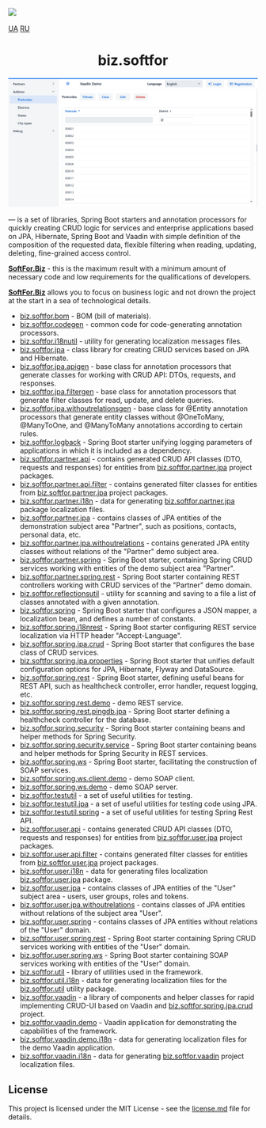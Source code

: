 <p>
  <a href="license.md">
    <img src="https://img.shields.io/github/license/ovsyannykov/biz.softfor"/>
  </a>
</p>

<p>
  <a href="readme.ua.md">UA</a>
  <a href="readme.ru.md">RU</a>
</p>
<h1 align="center">biz.softfor</h1>

![Demo](biz.softfor.vaadin.demo/doc/images/readme.png)

— is a set of libraries, Spring Boot starters and annotation processors for
quickly creating CRUD logic for services and enterprise applications based on
JPA, Hibernate, Spring Boot and Vaadin with simple definition of the composition
of the requested data, flexible filtering when reading, updating, deleting,
fine-grained access control.

**[SoftFor.Biz](http://softfor.biz)** - this is the maximum result with a
minimum amount of necessary code and low requirements for the qualifications of
developers.

**[SoftFor.Biz](http://softfor.biz)** allows you to focus on business logic and
not drown the project at the start in a sea of ​​technological details.

- [biz.softfor.bom](biz.softfor.bom) - BOM (bill of materials).
- [biz.softfor.codegen](biz.softfor.codegen) - common code for code-generating
annotation processors.
- [biz.softfor.i18nutil](biz.softfor.i18nutil) - utility for generating
localization messages files.
- [biz.softfor.jpa](biz.softfor.jpa) - class library for creating CRUD services
based on JPA and Hibernate.
- [biz.softfor.jpa.apigen](biz.softfor.jpa.apigen) - base class for annotation
processors that generate classes for working with CRUD API: DTOs, requests, and
responses.
- [biz.softfor.jpa.filtergen](biz.softfor.jpa.filtergen) - base class for
annotation processors that generate filter classes for read, update, and delete
queries.
- [biz.softfor.jpa.withoutrelationsgen](biz.softfor.jpa.withoutrelationsgen) -
base class for @Entity annotation processors that generate entity classes
without @OneToMany, @ManyToOne, and @ManyToMany annotations according to certain
rules.
- [biz.softfor.logback](biz.softfor.logback) - Spring Boot starter unifying
logging parameters of applications in which it is included as a dependency.
- [biz.softfor.partner.api](biz.softfor.partner.api) - contains generated CRUD
API classes (DTO, requests and responses) for entities from
[biz.softfor.partner.jpa](biz.softfor.partner.jpa) project packages.
- [biz.softfor.partner.api.filter](biz.softfor.partner.api.filter) - contains
generated filter classes for entities from
[biz.softfor.partner.jpa](biz.softfor.partner.jpa) project packages.
- [biz.softfor.partner.i18n](biz.softfor.partner.i18n) - data for generating
[biz.softfor.partner.jpa](biz.softfor.partner.jpa) package localization files.
- [biz.softfor.partner.jpa](biz.softfor.partner.jpa) - contains classes of JPA
entities of the demonstration subject area "Partner", such as positions,
contacts, personal data, etc.
- [biz.softfor.partner.jpa.withoutrelations](biz.softfor.partner.jpa.withoutrelations) -
contains generated JPA entity classes without relations of the "Partner" demo
subject area.
- [biz.softfor.partner.spring](biz.softfor.partner.spring) - Spring Boot starter,
containing Spring CRUD services working with entities of the demo subject area
"Partner".
- [biz.softfor.partner.spring.rest](biz.softfor.partner.spring.rest) - Spring
Boot starter containing REST controllers working with CRUD services of the
"Partner" demo domain.
- [biz.softfor.reflectionsutil](biz.softfor.reflectionsutil) - utility for
scanning and saving to a file a list of classes annotated with a given
annotation.
- [biz.softfor.spring](biz.softfor.spring) - Spring Boot starter that configures
a JSON mapper, a localization bean, and defines a number of constants.
- [biz.softfor.spring.i18nrest](biz.softfor.spring.i18nrest) - Spring Boot
starter configuring REST service localization via HTTP header "Accept-Language".
- [biz.softfor.spring.jpa.crud](biz.softfor.spring.jpa.crud) - Spring Boot
starter that configures the base class of CRUD services.
- [biz.softfor.spring.jpa.properties](biz.softfor.spring.jpa.properties) -
Spring Boot starter that unifies default configuration options for JPA,
Hibernate, Flyway and DataSource.
- [biz.softfor.spring.rest](biz.softfor.spring.rest) - Spring Boot starter,
defining useful beans for REST API, such as healthcheck controller, error
handler, request logging, etc.
- [biz.softfor.spring.rest.demo](biz.softfor.spring.rest.demo) - demo REST
service.
- [biz.softfor.spring.rest.pingdb.jpa](biz.softfor.spring.rest.pingdb.jpa) -
Spring Boot starter defining a healthcheck controller for the database.
- [biz.softfor.spring.security](biz.softfor.spring.security) - Spring Boot
starter containing beans and helper methods for Spring Security.
- [biz.softfor.spring.security.service](biz.softfor.spring.security.service) -
Spring Boot starter containing beans and helper methods for Spring Security in
REST services.
- [biz.softfor.spring.ws](biz.softfor.spring.ws) - Spring Boot starter,
facilitating the construction of SOAP services.
- [biz.softfor.spring.ws.client.demo](biz.softfor.spring.ws.client.demo) -
demo SOAP client.
- [biz.softfor.spring.ws.demo](biz.softfor.spring.ws.demo) - demo SOAP server.
- [biz.softfor.testutil](biz.softfor.testutil) - a set of useful utilities for
testing.
- [biz.softfor.testutil.jpa](biz.softfor.testutil.jpa) - a set of useful
utilities for testing code using JPA.
- [biz.softfor.testutil.spring](biz.softfor.testutil.spring) - a set of useful
utilities for testing Spring Rest API.
- [biz.softfor.user.api](biz.softfor.user.api) - contains generated CRUD API
classes (DTO, requests and responses) for entities from
[biz.softfor.user.jpa](biz.softfor.user.jpa) project packages.
- [biz.softfor.user.api.filter](biz.softfor.user.api.filter) - contains
generated filter classes for entities from
[biz.softfor.user.jpa](biz.softfor.user.jpa) project packages.
- [biz.softfor.user.i18n](biz.softfor.user.i18n) - data for generating files
localization [biz.softfor.user.jpa](biz.softfor.user.jpa) package.
- [biz.softfor.user.jpa](biz.softfor.user.jpa) - contains classes of JPA
entities of the "User" subject area - users, user groups, roles and tokens.
- [biz.softfor.user.jpa.withoutrelations](biz.softfor.user.jpa.withoutrelations) -
contains classes of JPA entities without relations of the subject area "User".
- [biz.softfor.user.spring](biz.softfor.user.spring) - contains classes of JPA
entities without relations of the "User" domain.
- [biz.softfor.user.spring.rest](biz.softfor.user.spring.rest) - Spring Boot
starter containing Spring CRUD services working with entities of the "User"
domain.
- [biz.softfor.user.spring.ws](biz.softfor.user.spring.ws) - Spring Boot starter
containing SOAP services working with entities of the "User" domain.
- [biz.softfor.util](biz.softfor.util) - library of utilities used in the
framework.
- [biz.softfor.util.i18n](biz.softfor.util.i18n) - data for generating
localization files for the [biz.softfor.util](biz.softfor.util) utility package.
- [biz.softfor.vaadin](biz.softfor.vaadin) - a library of components and
helper classes for rapid implementing CRUD-UI based on Vaadin and
[biz.softfor.spring.jpa.crud](biz.softfor.spring.jpa.crud) project.
- [biz.softfor.vaadin.demo](biz.softfor.vaadin.demo) - Vaadin application for
demonstrating the capabilities of the framework.
- [biz.softfor.vaadin.demo.i18n](biz.softfor.vaadin.demo.i18n) - data for
generating localization files for the demo Vaadin application.
- [biz.softfor.vaadin.i18n](biz.softfor.vaadin.i18n) - data for generating
[biz.softfor.vaadin](biz.softfor.vaadin) project localization files.

## License

This project is licensed under the MIT License - see the [license.md](license.md) file for details.
